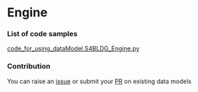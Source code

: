 # Engine

### List of code samples 

<!-- 50-List of code -->

<!-- [code entry](link) -->
[code_for_using_dataModel.S4BLDG_Engine.py](https://github.com/smart-data-models/dataModel.S4BLDG/blob/master/Engine/code/code_for_using_dataModel.S4BLDG_Engine.py)


<!-- /50-List of code -->

### Contribution
You can raise an [issue](https://github.com/smart-data-models/dataModel.S4BLDG/issues) or submit your [PR](https://github.com/smart-data-models/dataModel.S4BLDG/pulls) on existing data models
